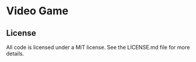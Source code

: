 # Video Game #

## License ##

All code is licensed under a MIT license. See the LICENSE.md file for more
details.
